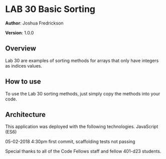 # LAB 30 Basic Sorting

**Author**: Joshua Fredrickson

**Version**: 1.0.0 

## Overview
Lab 30 are examples of sorting methods for arrays that only have integers as indices values.

## How to use
To use the Lab 30 sorting methods, just simply copy the methods into your code.  

## Architecture 
This application was deployed with the following technologies.
JavaScript (ES6)



05-02-2018  4:30pm  first commit, scaffolding tests not passing


Special thanks to all of the Code Fellows staff and fellow 401-d23 students.
